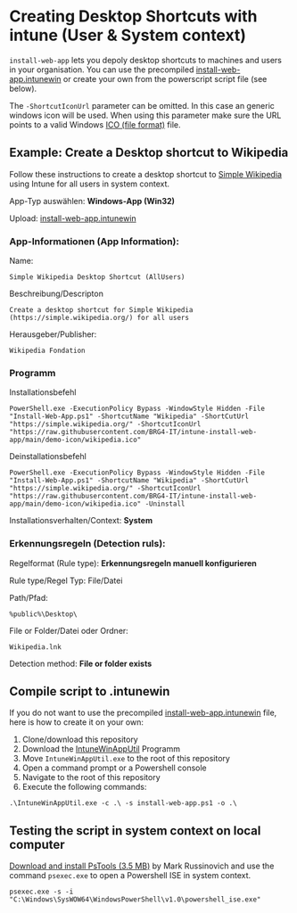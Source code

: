 # Creating Desktop Shortcuts with intune (User & System context)

`install-web-app` lets you depoly desktop shortcuts to machines and users in your organisation. You can use the precompiled [install-web-app.intunewin](./install-web-app.intunewin?raw=true) or create your own from the powerscript script file (see below). 

The `-ShortcutIconUrl` parameter can be omitted. In this case an generic windows icon will be used. When using this parameter make sure the URL points to a valid Windows [ICO (file format)](https://en.wikipedia.org/wiki/ICO_(file_format)) file.


## Example: Create a Desktop shortcut to Wikipedia

Follow these instructions to create a desktop shortcut to [Simple Wikipedia](https://simple.wikipedia.org/) using Intune for all users in system context.


App-Typ auswählen: __Windows-App (Win32)__

Upload: [install-web-app.intunewin](./install-web-app.intunewin?raw=true)


### App-Informationen (App Information):

Name:

```
Simple Wikipedia Desktop Shortcut (AllUsers)
```

Beschreibung/Descripton

```
Create a desktop shortcut for Simple Wikipedia (https://simple.wikipedia.org/) for all users
```

Herausgeber/Publisher:

```
Wikipedia Fondation
```

### Programm 

Installationsbefehl

```
PowerShell.exe -ExecutionPolicy Bypass -WindowStyle Hidden -File "Install-Web-App.ps1" -ShortcutName "Wikipedia" -ShortCutUrl "https://simple.wikipedia.org/" -ShortcutIconUrl "https://raw.githubusercontent.com/BRG4-IT/intune-install-web-app/main/demo-icon/wikipedia.ico"
```

Deinstallationsbefehl

```
PowerShell.exe -ExecutionPolicy Bypass -WindowStyle Hidden -File "Install-Web-App.ps1" -ShortcutName "Wikipedia" -ShortCutUrl "https://simple.wikipedia.org/" -ShortcutIconUrl "https://raw.githubusercontent.com/BRG4-IT/intune-install-web-app/main/demo-icon/wikipedia.ico" -Uninstall
```

Installationsverhalten/Context: __System__


### Erkennungsregeln (Detection ruls):

Regelformat (Rule type): __Erkennungsregeln manuell konfigurieren__

Rule type/Regel Typ: File/Datei

Path/Pfad:

```
%public%\Desktop\
```

File or Folder/Datei oder Ordner: 

```
Wikipedia.lnk
```

Detection method: __File or folder exists__


## Compile script to .intunewin

If you do not want to use the precompiled [install-web-app.intunewin](./install-web-app.intunewin?raw=true) file, here is how to create it on your own:

1. Clone/download this repository
2. Download the [IntuneWinAppUtil](https://github.com/Microsoft/Microsoft-Win32-Content-Prep-Tool) Programm
3. Move `IntuneWinAppUtil.exe` to the root of this repository
4. Open a command prompt or a Powershell console
5. Navigate to the root of this repository
6. Execute the following commands:

```
.\IntuneWinAppUtil.exe -c .\ -s install-web-app.ps1 -o .\
```

## Testing the script in system context on local computer

[Download and install PsTools (3.5 MB)](https://docs.microsoft.com/en-us/sysinternals/downloads/psexec) by Mark Russinovich and use the command `psexec.exe` to open a Powershell ISE in system context.

```
psexec.exe -s -i "C:\Windows\SysWOW64\WindowsPowerShell\v1.0\powershell_ise.exe"
```




